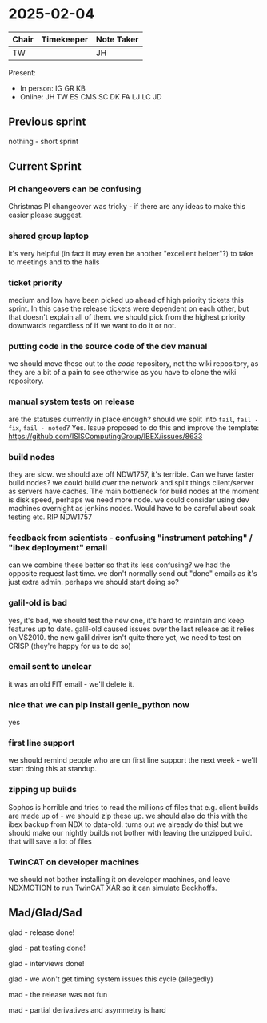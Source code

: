 # 2025-02-04

| Chair | Timekeeper | Note Taker |
|-------|------------|------------|
| TW    |            | JH         |

Present:
- In person: IG GR KB
- Online: JH TW ES CMS SC DK FA LJ LC JD

## Previous sprint

nothing - short sprint

## Current Sprint

### PI changeovers can be confusing
Christmas PI changeover was tricky - if there are any ideas to make this easier please suggest. 

### shared group laptop
it's very helpful (in fact it may even be another "excellent helper"?) to take to meetings and to the halls

### ticket priority
medium and low have been picked up ahead of high priority tickets this sprint. In this case the release tickets were dependent on each other, but that doesn't explain all of them. 
we should pick from the highest priority downwards regardless of if we want to do it or not. 

### putting code in the source code of the dev manual 
we should move these out to the _code_ repository, not the wiki repository, as they are a bit of a pain to see otherwise as you have to clone the wiki repository.

### manual system tests on release
are the statuses currently in place enough? should we split into `fail`, `fail - fix`, `fail - noted`? Yes. Issue proposed to do this and improve the template: https://github.com/ISISComputingGroup/IBEX/issues/8633

### build nodes
they are slow. we should axe off NDW1757, it's terrible. Can we have faster build nodes?
we could build over the network and split things client/server as servers have caches. The main bottleneck for build nodes at the moment is disk speed, perhaps we need more node. 
we could consider using dev machines overnight as jenkins nodes. Would have to be careful about soak testing etc. 
RIP NDW1757 

### feedback from scientists - confusing "instrument patching" / "ibex deployment" email 
can we combine these better so that its less confusing? 
we had the opposite request last time. 
we don't normally send out "done" emails as it's just extra admin. perhaps we should start doing so?

### galil-old is bad 
yes, it's bad, we should test the new one, it's hard to maintain and keep features up to date.
galil-old caused issues over the last release as it relies on VS2010.
the new galil driver isn't quite there yet, we need to test on CRISP (they're happy for us to do so)

### email sent to <check teams> unclear 
it was an old FIT email - we'll delete it.

### nice that we can pip install genie_python now
yes

### first line support
we should remind people who are on first line support the next week - we'll start doing this at standup.

### zipping up builds
Sophos is horrible and tries to read the millions of files that e.g. client builds are made up of - we should zip these up. 
we should also do this with the ibex backup from NDX to data-old. 
turns out we already do this! but we should make our nightly builds not bother with leaving the unzipped build. that will save a lot of files

### TwinCAT on developer machines
we should not bother installing it on developer machines, and leave NDXMOTION to run TwinCAT XAR so it can simulate Beckhoffs.

## Mad/Glad/Sad

glad - release done!

glad - pat testing done!

glad - interviews done! 

glad - we won't get timing system issues this cycle (allegedly) 

mad - the release was not fun

mad - partial derivatives and asymmetry is hard 



